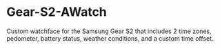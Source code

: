 # Gear-S2-AWatch
Custom watchface for the Samsung Gear S2 that includes 2 time zones, pedometer, battery status, weather conditions, and a custom time offset.
